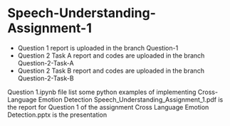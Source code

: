 # Speech-Understanding-Assignment-1

- Question 1 report is uploaded in the branch Question-1
- Question 2 Task A report and codes are uploaded in the branch Question-2-Task-A
- Question 2 Task B report and codes are uploaded in the branch Question-2-Task-B

Question 1.ipynb file list some python examples of implementing Cross-Language Emotion Detection
Speech_Understanding_Assignment_1.pdf is the report for Question 1 of the assignment
Cross Language Emotion Detection.pptx is the presentation
